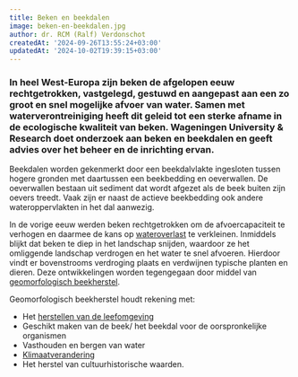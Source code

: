 ```yaml
---
title: Beken en beekdalen
image: beken-en-beekdalen.jpg
author: dr. RCM (Ralf) Verdonschot
createdAt: '2024-09-26T13:55:24+03:00'
updatedAt: '2024-10-02T19:39:15+03:00'
---
```

### In heel West-Europa zijn beken de afgelopen eeuw rechtgetrokken, vastgelegd, gestuwd en aangepast aan een zo groot en snel mogelijke afvoer van water. Samen met waterverontreiniging heeft dit geleid tot een sterke afname in de ecologische kwaliteit van beken. Wageningen University & Research doet onderzoek aan beken en beekdalen en geeft advies over het beheer en de inrichting ervan.

Beekdalen worden gekenmerkt door een beekdalvlakte ingesloten tussen hogere gronden met daartussen een beekbedding en oeverwallen. De oeverwallen bestaan uit sediment dat wordt afgezet als de beek buiten zijn oevers treedt. Vaak zijn er naast de actieve beekbedding ook andere wateroppervlakten in het dal aanwezig.

In de vorige eeuw werden beken rechtgetrokken om de afvoercapaciteit te verhogen en daarmee de kans op  [wateroverlast](https://www.wur.nl/nl/onderzoek-resultaten/dossiers/dossier/wateroverlast.htm "Wateroverlast")  te verkleinen. Inmiddels blijkt dat beken te diep in het landschap snijden, waardoor ze het omliggende landschap verdrogen en het water te snel afvoeren. Hierdoor vindt er bovenstrooms verdroging plaats en verdwijnen typische planten en dieren. Deze ontwikkelingen worden tegengegaan door middel van  [geomorfologisch beekherstel](https://www.stowa.nl/publicaties/handboek-geomorfologisch-beekherstel-herziene-uitgave "https://www.stowa.nl/publicaties/handboek-geomorfologisch-beekherstel-herziene-uitgave").

Geomorfologisch beekherstel houdt rekening met:

-   Het  [herstellen van de leefomgeving](http://wageningenur.nl/web/file?uuid=95c93469-7947-4532-8e3b-5a2d17082389&owner=14847f91-9066-430d-b9d6-38b6cc8fb67d "http://wageningenur.nl/web/file?uuid=95c93469-7947-4532-8e3b-5a2d17082389&owner=14847f91-9066-430d-b9d6-38b6cc8fb67d")
-   Geschikt maken van de beek/ het beekdal voor de oorspronkelijke organismen
-   Vasthouden en bergen van water
-   [Klimaatverandering](https://www.wur.nl/nl/onderzoek-resultaten/themas/klimaatverandering.htm "Klimaatverandering")
-   Het herstel van cultuurhistorische waarden.
